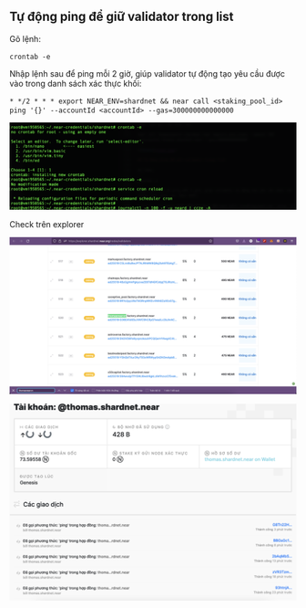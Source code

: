 ## Tự động ping để giữ validator trong list

Gõ lệnh:
```
crontab -e
```
Nhập lệnh sau để ping mỗi 2 giờ, giúp validator tự động tạo yêu cầu được vào trong danh sách xác thực khối:
```
* */2 * * * export NEAR_ENV=shardnet && near call <staking_pool_id>  ping '{}' --accountId <accountId> --gas=300000000000000
```

![ping](images/ping.png)

Check trên explorer 

![validator](images/validator.png)

![ping-result](images/ping-result.png)
